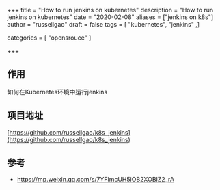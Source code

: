 +++
title = "How to run jenkins on kubernetes"
description = "How to run jenkins on kubernetes"
date = "2020-02-08"
aliases = ["jenkins on k8s"]
author = "russellgao"
draft = false
tags = [
    "kubernetes",
    "jenkins"
,]

categories = [
    "opensrouce"
]

+++

## 作用
如何在Kubernetes环境中运行jenkins

## 项目地址
[https://github.com/russellgao/k8s_jenkins](https://github.com/russellgao/k8s_jenkins)

## 参考
- https://mp.weixin.qq.com/s/7YFlmcUH5iOB2XOBIZ2_rA

